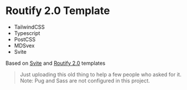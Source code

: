 # Routify 2.0 Template

- TailwindCSS
- Typescript
- PostCSS
- MDSvex
- Svite

Based on [Svite](https://github.com/dominikg/svite/tree/master/examples/typescript) and [Routify 2.0](https://github.com/roxiness/routify/tree/next-major/example) templates

> Just uploading this old thing to help a few people who asked for it.
> Note: Pug and Sass are not configured in this project.
